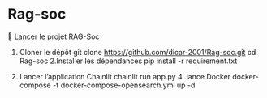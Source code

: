 # Rag-soc
🚀 Lancer le projet RAG-Soc
1. Cloner le dépôt
   git clone https://github.com/dicar-2001/Rag-soc.git
   cd Rag-soc
2.Installer les dépendances
  pip install -r requirement.txt

3. Lancer l’application Chainlit
   chainlit run app.py
4 .lance Docker
   docker-compose -f docker-compose-opensearch.yml up -d
